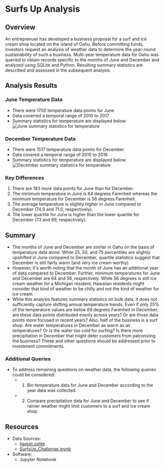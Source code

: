# Surfs Up Analysis
## Overview
An entreprenuer has developed a business proposal for a surf and ice cream shop located on the island of Oahu. Before committing funds, investors request an analysis of weather data to determine the year-round sustainability of such a business. Multi-year temperature data for Oahu was queried to obtain records specific to the months of June and December and analyzed using SQLite and Python. Resulting summary statistics are described and assessed in the subsequent analysis. 
## Analysis Results
### June Temperature Data
- There were 1700 temperature data points for June
- Data coverred a temporal range of 2010 to 2017
- Summary statistics for temperature are displayed below.
  ![June summary statistics for temperature](https://github.com/InRegards2Pluto/surfs_up/blob/fae7841ba3052719b9b388dd993e28dce26592cd/Resources/sum_stats_temp_June.png)
### December Temperature Data
- There were 1517 temperature data points for December
- Data covered a temporal range of 2010 to 2016
- Summary statistics for temperature are displayed below.
  ![December summary statistics for temperature](https://github.com/InRegards2Pluto/surfs_up/blob/fae7841ba3052719b9b388dd993e28dce26592cd/Resources/sum_stats_temp_June.png)
### Key Differences
1) There are 183 more data points for June than for December.
2) The minimum temperature in June is 64 degrees Farenheit whereas the minimum temperature for December is 56 degress Farenheit.
3) The average temperature is slightly higher in June compared to December (74.9 and 71.0, respectively).
4) The lower quartile for June is higher than the lower quartile for December (73 and 69, respectively).  
## Summary
- The months of June and December are similar in Oahu on the basis of temperature data alone. While 25, 50, and 75 percentiles are slightly upshifted in June compared to December, quartile statistics suggest that December is still fairly warm (and very ice cream worthy). 
- However, it's worth noting that the month of June has an additional year of data compared to December. Further, minimum temperatures for June and December are 64 and 56, respectively. While 56 degrees is still ice cream weather for a Michigan resident, Hawaiian residents might consider that kind of weather to be chilly and not the kind of weather for ice cream.
- While this analysis features summary statistics on bulk data, it does not sufficiently capture shifting annual temperature trends. Even if only 25% of the temperature values are below 69 degrees Farenheit in December, are these data points distributed evenly across years? Or are those data points more focused in recent years? Also, half of the business is a surf shop. Are water temperatures in December as warm as air temperatures? Or is the water too cold for surfing? Is there more precipitation in December that might deter customers from patronizing the business? These and other questions should be addressed prior to investment commitments.
### Additional Queries
- To address remaining questions on weather data, the following queries could be considered:
  - 1) Bin temperature data for June and December according to the year data was collected.
  - 2) Compare precipitation data for June and December to see if rainier weather might limit customers to a surf and ice cream shop.



## Resources
- Data Sources:
  - [hawaii.sqlite](https://github.com/InRegards2Pluto/surfs_up/blob/fae7841ba3052719b9b388dd993e28dce26592cd/hawaii.sqlite)
  - [SurfsUp_Challenge.ipynb](https://github.com/InRegards2Pluto/surfs_up/blob/fae7841ba3052719b9b388dd993e28dce26592cd/SurfsUp_Challenge.ipynb)
- Software:
  - Jupyter Notebook
